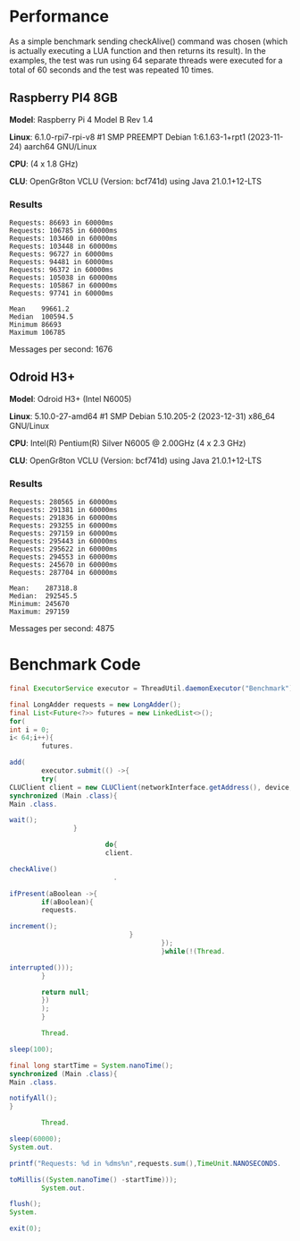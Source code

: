 # Performance

As a simple benchmark sending checkAlive() command was chosen (which is actually executing a LUA function and then
returns its result).
In the examples, the test was run using 64 separate threads were executed for a total of 60 seconds and the test was
repeated 10 times.

## Raspberry PI4 8GB

**Model**: Raspberry Pi 4 Model B Rev 1.4

**Linux**: 6.1.0-rpi7-rpi-v8 #1 SMP PREEMPT Debian 1:6.1.63-1+rpt1 (2023-11-24) aarch64 GNU/Linux

**CPU**: (4 x 1.8 GHz)

**CLU**: OpenGr8ton VCLU (Version: bcf741d) using Java 21.0.1+12-LTS

### Results

```
Requests: 86693 in 60000ms
Requests: 106785 in 60000ms
Requests: 103460 in 60000ms
Requests: 103448 in 60000ms
Requests: 96727 in 60000ms
Requests: 94481 in 60000ms
Requests: 96372 in 60000ms
Requests: 105038 in 60000ms
Requests: 105867 in 60000ms
Requests: 97741 in 60000ms
```

```
Mean    99661.2
Median  100594.5
Minimum	86693
Maximum	106785
```

Messages per second: 1676

## Odroid H3+

**Model**: Odroid H3+ (Intel N6005)

**Linux**: 5.10.0-27-amd64 #1 SMP Debian 5.10.205-2 (2023-12-31) x86_64 GNU/Linux

**CPU**: Intel(R) Pentium(R) Silver N6005 @ 2.00GHz (4 x 2.3 GHz)

**CLU**: OpenGr8ton VCLU (Version: bcf741d) using Java 21.0.1+12-LTS

### Results

```
Requests: 280565 in 60000ms
Requests: 291381 in 60000ms
Requests: 291836 in 60000ms
Requests: 293255 in 60000ms
Requests: 297159 in 60000ms
Requests: 295443 in 60000ms
Requests: 295622 in 60000ms
Requests: 294553 in 60000ms
Requests: 245670 in 60000ms
Requests: 287704 in 60000ms
```

```
Mean:    287318.8
Median:  292545.5
Minimum: 245670
Maximum: 297159
```

Messages per second: 4875

# Benchmark Code

```java
final ExecutorService executor = ThreadUtil.daemonExecutor("Benchmark");

final LongAdder requests = new LongAdder();
final List<Future<?>> futures = new LinkedList<>();
for(
int i = 0;
i< 64;i++){
        futures.

add(
        executor.submit(() ->{
        try(
CLUClient client = new CLUClient(networkInterface.getAddress(), device, projectCipherKey)){
synchronized (Main .class){
Main .class.

wait();
                }

                        do{
                        client.

checkAlive()
                          .

ifPresent(aBoolean ->{
        if(aBoolean){
        requests.

increment();
                              }
                                      });
                                      }while(!(Thread.

interrupted()));
        }

        return null;
        })
        );
        }

        Thread.

sleep(100);

final long startTime = System.nanoTime();
synchronized (Main .class){
Main .class.

notifyAll();
}

        Thread.

sleep(60000);
System.out.

printf("Requests: %d in %dms%n",requests.sum(),TimeUnit.NANOSECONDS.

toMillis((System.nanoTime() -startTime)));
        System.out.

flush();
System.

exit(0);
```
